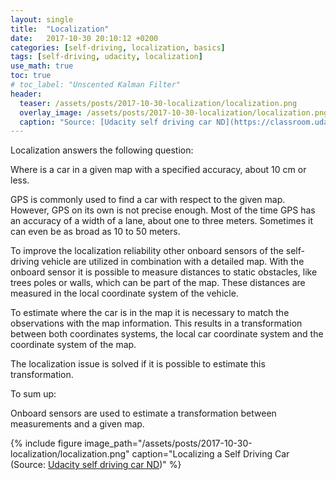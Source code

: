 ```yaml
---
layout: single
title:  "Localization"
date:   2017-10-30 20:10:12 +0200
categories: [self-driving, localization, basics]
tags: [self-driving, udacity, localization]
use_math: true
toc: true
# toc_label: "Unscented Kalman Filter"
header:
  teaser: /assets/posts/2017-10-30-localization/localization.png
  overlay_image: /assets/posts/2017-10-30-localization/localization.png
  caption: "Source: [Udacity self driving car ND](https://classroom.udacity.com/nanodegrees/nd013/parts/40f38239-66b6-46ec-ae68-03afd8a601c8/modules/2c318113-724b-4f9f-860c-cb334e6e4ad7/lessons/3b114d0b-36bd-4006-b48a-dcc6b1fb7d5d/concepts/0884e9b2-8b20-4b91-aa66-d7dbb665666d)"
---
```


Localization answers the following question:

Where is a car in a given map with a specified accuracy, about 10 cm or less.

GPS is commonly used to find a car with respect to the given map. However, GPS on its own
is not precise enough. Most of the time GPS has an accuracy of a width of a lane, about one to three meters.
Sometimes it can even be as broad as 10 to 50 meters.

To improve the localization reliability other onboard sensors of the self-driving vehicle are utilized in combination with a detailed map.
With the onboard sensor it is possible to measure distances to static obstacles, like trees poles or walls, which can be part of the map. These distances are measured
in the local coordinate system of the vehicle.

To estimate where the car is in the map it is necessary to match the observations with the map information.
This results in a transformation between both coordinates systems, the local car coordinate system and the coordinate system of the map.

The localization issue is solved if it is possible to estimate this transformation.

To sum up:

Onboard sensors are used to estimate a transformation between measurements and a given map.




{% include figure image_path="/assets/posts/2017-10-30-localization/localization.png" caption="Localizing a Self Driving Car (Source: [Udacity self driving car ND](https://classroom.udacity.com/nanodegrees/nd013/parts/40f38239-66b6-46ec-ae68-03afd8a601c8/modules/2c318113-724b-4f9f-860c-cb334e6e4ad7/lessons/3b114d0b-36bd-4006-b48a-dcc6b1fb7d5d/concepts/0884e9b2-8b20-4b91-aa66-d7dbb665666d))" %}
